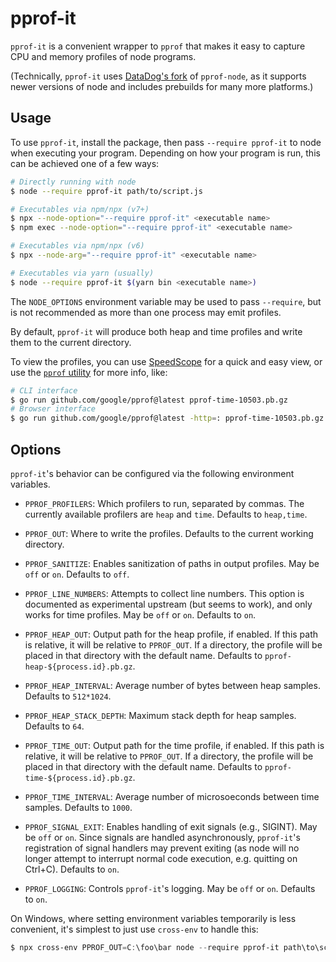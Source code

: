 # pprof-it

`pprof-it` is a convenient wrapper to `pprof` that makes it easy to capture
CPU and memory profiles of node programs.

(Technically, `pprof-it` uses [DataDog's fork](https://github.com/datadog/pprof-nodejs)
of `pprof-node`, as it supports newer versions of node and includes prebuilds
for many more platforms.)

## Usage

To use `pprof-it`, install the package, then pass `--require pprof-it` to node
when executing your program. Depending on how your program is run, this can be
achieved one of a few ways:

```sh
# Directly running with node
$ node --require pprof-it path/to/script.js

# Executables via npm/npx (v7+)
$ npx --node-option="--require pprof-it" <executable name>
$ npm exec --node-option="--require pprof-it" <executable name>

# Executables via npm/npx (v6)
$ npx --node-arg="--require pprof-it" <executable name>

# Executables via yarn (usually)
$ node --require pprof-it $(yarn bin <executable name>)
```

The `NODE_OPTIONS` environment variable may be used to pass `--require`, but
is not recommended as more than one process may emit profiles.

By default, `pprof-it` will produce both heap and time profiles and
write them to the current directory.

To view the profiles, you can use [SpeedScope](https://www.speedscope.app/)
for a quick and easy view, or use the [`pprof` utility](https://github.com/google/pprof)
for more info, like:

```sh
# CLI interface
$ go run github.com/google/pprof@latest pprof-time-10503.pb.gz
# Browser interface
$ go run github.com/google/pprof@latest -http=: pprof-time-10503.pb.gz
```

## Options

`pprof-it`'s behavior can be configured via the following environment variables.

-   `PPROF_PROFILERS`: Which profilers to run, separated by commas. The
    currently available profilers are `heap` and `time`. Defaults to `heap,time`.

-   `PPROF_OUT`: Where to write the profiles. Defaults to the
    current working directory.

-   `PPROF_SANITIZE`: Enables sanitization of paths in output profiles.
    May be `off` or `on`. Defaults to `off`.

-   `PPROF_LINE_NUMBERS`: Attempts to collect line numbers. This option is
    documented as experimental upstream (but seems to work), and only works
    for time profiles. May be `off` or `on`. Defaults to `on`.

-   `PPROF_HEAP_OUT`: Output path for the heap profile, if enabled. If
    this path is relative, it will be relative to `PPROF_OUT`. If a directory,
    the profile will be placed in that directory with the default name.
    Defaults to `pprof-heap-${process.id}.pb.gz`.

-   `PPROF_HEAP_INTERVAL`: Average number of bytes between heap samples.
    Defaults to `512*1024`.

-   `PPROF_HEAP_STACK_DEPTH`: Maximum stack depth for heap samples.
    Defaults to `64`.

-   `PPROF_TIME_OUT`: Output path for the time profile, if enabled. If
    this path is relative, it will be relative to `PPROF_OUT`. If a directory,
    the profile will be placed in that directory with the default name.
    Defaults to `pprof-time-${process.id}.pb.gz`.

-   `PPROF_TIME_INTERVAL`: Average number of microsoeconds between time samples.
    Defaults to `1000`.

-   `PPROF_SIGNAL_EXIT`: Enables handling of exit signals (e.g., SIGINT).
    May be `off` or `on`. Since signals are handled asynchronously,
    `pprof-it`'s registration of signal handlers may prevent exiting (as node
    will no longer attempt to interrupt normal code execution, e.g. quitting
    on Ctrl+C). Defaults to `on`.

-   `PPROF_LOGGING`: Controls `pprof-it`'s logging. May be `off` or `on`.
    Defaults to `on`.

On Windows, where setting environment variables temporarily is less convenient,
it's simplest to just use `cross-env` to handle this:

```ps1
$ npx cross-env PPROF_OUT=C:\foo\bar node --require pprof-it path\to\script.js
```
